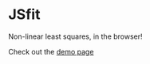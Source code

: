 JSfit
========

Non-linear least squares, in the browser! 

Check out the [demo page](http://reptillicus.github.io/jsfit/#/)
